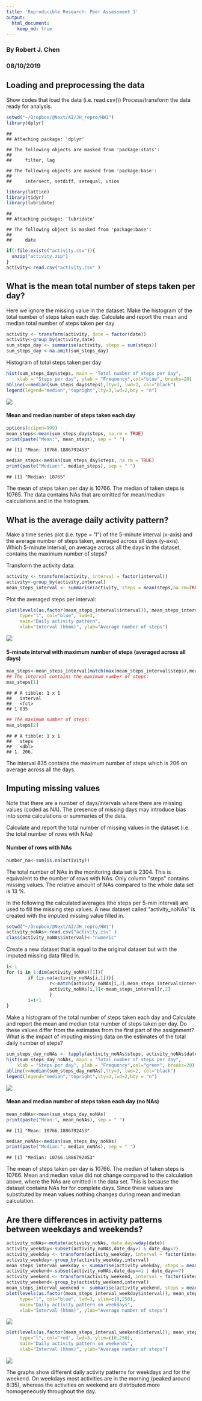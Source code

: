 ```yaml
---
title: 'Reproducible Research: Peer Assessment 1'
output:
  html_document:
    keep_md: true
---
```

### By Robert J. Chen
### 08/10/2019

## Loading and preprocessing the data
Show codes that load the data (i.e. read.csv())
Process/transform the data ready for analysis.


```r
setwd("~/Dropbox/@Next/AI/JH_repro/HW1")
library(dplyr)
```

```
## 
## Attaching package: 'dplyr'
```

```
## The following objects are masked from 'package:stats':
## 
##     filter, lag
```

```
## The following objects are masked from 'package:base':
## 
##     intersect, setdiff, setequal, union
```

```r
library(lattice)
library(tidyr)
library(lubridate)
```

```
## 
## Attaching package: 'lubridate'
```

```
## The following object is masked from 'package:base':
## 
##     date
```

```r
if(!file.exists("activity.csv")){
  unzip("activity.zip")
}
activity<-read.csv("activity.csv" )
```

## What is the mean total number of steps taken per day?
Here we ignore the missing value in the dataset.
Make the histogram of the total number of steps taken each day. 
Calculate and report the mean and median total number of steps taken per day


```r
activity <- transform(activity, date = factor(date))
activity<-group_by(activity,date)
sum_steps_day <- summarise(activity, steps = sum(steps))
sum_steps_day <-na.omit(sum_steps_day)
```

Histogram of total steps taken per day


```r
hist(sum_steps_day$steps, main = "Total number of steps per day", 
    xlab = "Steps per day", ylab = "Frequency",col="blue", breaks=20)
abline(v=median(sum_steps_day$steps),lty=3, lwd=2, col="black")
legend(legend="median","topright",lty=3,lwd=2,bty = "n")
```

![](PA1_template_files/figure-html/unnamed-chunk-3-1.png)<!-- -->

#### Mean and median number of steps taken each day


```r
options(scipen=999)
mean_steps<-mean(sum_steps_day$steps, na.rm = TRUE)
print(paste("Mean:", mean_steps), sep = " ")
```

```
## [1] "Mean: 10766.1886792453"
```

```r
median_steps<-median(sum_steps_day$steps, na.rm = TRUE)
print(paste("Median:", median_steps), sep = " ")
```

```
## [1] "Median: 10765"
```

The mean of steps taken per day is 10766.
The median of taken steps is 10765.
The data contains NAs that are omitted for mean/median calculations and in the histogram.

## What is the average daily activity pattern?
Make a time series plot (i.e. type = "l") of the 5-minute interval (x-axis) and the average number of steps taken, averaged across all days (y-axis). Which 5-minute interval, on average across all the days in the dataset, contains the maximum number of steps?

Transform the activity data:


```r
activity <- transform(activity, interval = factor(interval))
activity<-group_by(activity,interval)
mean_steps_interval <- summarise(activity, steps = mean(steps,na.rm=TRUE))
```

Plot the averaged steps per interval:


```r
plot(levels(as.factor(mean_steps_interval$interval)), mean_steps_interval$steps, 
     type="l", col="blue", lwd=3, 
     main="Daily activity pattern", 
     xlab="Interval (hhmm)", ylab="Average number of steps")
```

![](PA1_template_files/figure-html/unnamed-chunk-6-1.png)<!-- -->

#### 5-minute interval with maximum number of steps (averaged across all days)


```r
max_steps<-mean_steps_interval[match(max(mean_steps_interval$steps),mean_steps_interval$steps),]
## The interval contains the maximum number of steps:
max_steps[1]
```

```
## # A tibble: 1 x 1
##   interval
##   <fct>   
## 1 835
```

```r
## The maximum number of steps:
max_steps[2]
```

```
## # A tibble: 1 x 1
##   steps
##   <dbl>
## 1  206.
```

The interval 835 contains the maximum number of steps which is 206 on average across all the days.

## Imputing missing values
Note that there are a number of days/intervals where there are missing values (coded as NA). The presence of missing days may introduce bias into some calculations or summaries of the data.

Calculate and report the total number of missing values in the dataset (i.e. the total number of rows with NAs)

#### Number of rows with NAs


```r
number_na<-sum(is.na(activity))
```

The total number of NAs in the monitoring data set is 2304. This is equivalent to the number of rows with NAs. Only column "steps" contains missing values. The relative amount of NAs compared to the whole data set is 13 %. 

In the following the calculated averages (the steps per 5-min interval) are used to fill the missing step values. A new dataset called "activity_noNAs" is created with the imputed missing value filled in. 


```r
setwd("~/Dropbox/@Next/AI/JH_repro/HW1")
activity_noNAs<-read.csv("activity.csv" )
class(activity_noNAs$interval)<-"numeric"
```

Create a new dataset that is equal to the original dataset but with the imputed missing data filled in.


```r
i<-1
for (i in 1:dim(activity_noNAs)[1]){
        if (is.na(activity_noNAs[i,1])){
                r<-match(activity_noNAs[i,3],mean_steps_interval$interval)
                activity_noNAs[i,1]<-mean_steps_interval[r,2]
                }
        i=i+1
}       
```

Make a histogram of the total number of steps taken each day and Calculate and report the mean and median total number of steps taken per day. 
Do these values differ from the estimates from the first part of the assignment? 
What is the impact of imputing missing data on the estimates of the total daily number of steps?


```r
sum_steps_day_noNAs <- tapply(activity_noNAs$steps, activity_noNAs$date, sum, na.rm = TRUE)
hist(sum_steps_day_noNAs, main = "Total number of steps per day", 
    xlab = "Steps per day", ylab = "Frequency",col="green", breaks=20)
abline(v=median(sum_steps_day_noNAs),lty=3, lwd=2, col="black")
legend(legend="median","topright",lty=3,lwd=2,bty = "n")
```

![](PA1_template_files/figure-html/unnamed-chunk-11-1.png)<!-- -->

#### Mean and median number of steps taken each day (no NAs) 


```r
mean_noNAs<-mean(sum_steps_day_noNAs)
print(paste("Mean:", mean_noNAs), sep = " ")
```

```
## [1] "Mean: 10766.1886792453"
```

```r
median_noNAs<-median(sum_steps_day_noNAs)
print(paste("Median:", median_noNAs), sep = " ")
```

```
## [1] "Median: 10766.1886792453"
```

The mean of steps taken per day is 10766.
The median of taken steps is 10766. 
Mean and median value did not change compared to the calculation above, where the NAs are omitted in the data set. This is because the dataset contains NAs for for complete days. Since these values are substituted by mean values nothing changes during mean and median calculation.

## Are there differences in activity patterns between weekdays and weekends?


```r
activity_noNAs<-mutate(activity_noNAs, date_day=wday(date))
activity_weekday<-subset(activity_noNAs,date_day>1 & date_day<7)
activity_weekday <- transform(activity_weekday, interval = factor(interval))
activity_weekday<-group_by(activity_weekday,interval)
mean_steps_interval_weekday <- summarise(activity_weekday, steps = mean(steps,na.rm=TRUE))
activity_weekend<-subset(activity_noNAs,date_day==1 | date_day==7)
activity_weekend <- transform(activity_weekend, interval = factor(interval))
activity_weekend<-group_by(activity_weekend,interval)
mean_steps_interval_weekend <- summarise(activity_weekend, steps = mean(steps,na.rm=TRUE))
plot(levels(as.factor(mean_steps_interval_weekday$interval)), mean_steps_interval_weekday$steps, 
     type="l", col="blue", lwd=3, ylim=c(0,250),
     main="Daily activity pattern on weekdays", 
     xlab="Interval (hhmm)", ylab="Average number of steps")
```

![](PA1_template_files/figure-html/unnamed-chunk-13-1.png)<!-- -->

```r
plot(levels(as.factor(mean_steps_interval_weekend$interval)), mean_steps_interval_weekend$steps, 
     type="l", col="red", lwd=3, ylim=c(0,250),
     main="Daily activity pattern on weekends",
     xlab="Interval (hhmm)", ylab="Average number of steps")
```

![](PA1_template_files/figure-html/unnamed-chunk-13-2.png)<!-- -->

The graphs show different daily activity patterns for weekdays and for the weekend. On weekdays most activities are in the morning (peaked around 8:35), whereas the activities on weekend are distributed more homogeneously throughout the day.
